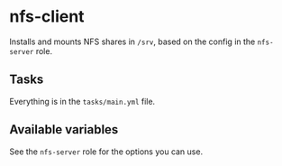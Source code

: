 # nfs-client

Installs and mounts NFS shares in `/srv`, based on the config in the
`nfs-server` role.

## Tasks

Everything is in the `tasks/main.yml` file.

## Available variables

See the `nfs-server` role for the options you can use.
